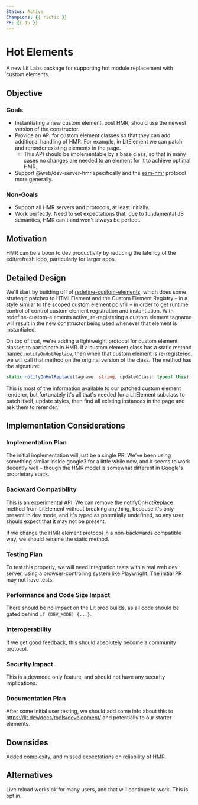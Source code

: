 ```yaml
---
Status: Active
Champions: {{ rictic }}
PR: {{ 15 }}
---
```


# Hot Elements

A new Lit Labs package for supporting hot module replacement with custom elements.

## Objective

### Goals
- Instantiating a new custom element, post HMR, should use the newest version of the constructor.
- Provide an API for custom element classes so that they can add additional handling of HMR. For example, in LitElement we can patch and rerender existing elements in the page.
  - This API should be implementable by a base class, so that in many cases no changes are needed to an element for it to achieve optimal HMR.
- Support @web/dev-server-hmr specifically and the [esm-hmr](https://github.com/FredKSchott/esm-hmr) protocol more generally.

### Non-Goals
- Support all HMR servers and protocols, at least initially.
- Work perfectly. Need to set expectations that, due to fundamental JS semantics, HMR can't and won't always be perfect.

## Motivation

HMR can be a boon to dev productivity by reducing the latency of the edit/refresh loop, particularly for larger apps.

## Detailed Design

We'll start by building off of [redefine-custom-elements](https://github.com/caridy/redefine-custom-elements), which does some strategic patches to HTMLElement and the Custom Element Registry – in a style similar to the scoped custom element polyfill – in order to get runtime control of control custom element registration and instantiation. With redefine-custom-elements active, re-registering a custom element tagname will result in the new constructor being used whenever that element is instantiated.

On top of that, we're adding a lightweight protocol for custom element classes to participate in HMR. If a custom element class has a static method named `notifyOnHotReplace`, then when that custom element is re-registered, we will call that method on the original version of the class. The method has the signature:

```typescript
static notifyOnHotReplace(tagname: string, updatedClass: typeof this): void;
```

This is most of the information available to our patched custom element renderer, but fortunately it's all that's needed for a LitElement subclass to patch itself, update styles, then find all existing instances in the page and ask them to rerender.

## Implementation Considerations

### Implementation Plan

The initial implementation will just be a single PR. We've been using something similar inside google3 for a little while now, and it seems to work decently well – though the HMR model is somewhat different in Google's proprietary stack.

### Backward Compatibility

This is an experimental API. We can remove the notifyOnHotReplace method from LitElement without breaking anything, because it's only present in dev mode, and it's typed as potentially undefined, so any user should expect that it may not be present.

If we change the HMR element protocol in a non-backwards compatible way, we should rename the static method.

### Testing Plan

To test this properly, we will need integration tests with a real web dev server, using a browser-controlling system like Playwright. The initial PR may not have tests.

### Performance and Code Size Impact

There should be no impact on the Lit prod builds, as all code should be gated behind `if (DEV_MODE) {...}`.

### Interoperability

If we get good feedback, this should absolutely become a community protocol.

### Security Impact

This is a devmode only feature, and should not have any security implications.

### Documentation Plan

After some initial user testing, we should add some info about this to https://lit.dev/docs/tools/development/ and potentially to our starter elements.

## Downsides

Added complexity, and missed expectations on reliability of HMR.

## Alternatives

Live reload works ok for many users, and that will continue to work. This is opt in.
